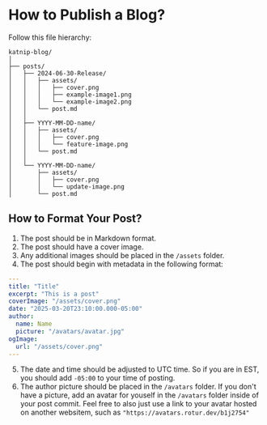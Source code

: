 # How to Publish a Blog?

Follow this file hierarchy:

```plaintext
katnip-blog/
│
├── posts/
│   ├── 2024-06-30-Release/
│   │   ├── assets/
│   │   │   ├── cover.png
│   │   │   ├── example-image1.png
│   │   │   └── example-image2.png
│   │   └── post.md
│   │
│   ├── YYYY-MM-DD-name/
│   │   ├── assets/
│   │   │   ├── cover.png
│   │   │   └── feature-image.png
│   │   └── post.md
│   │
│   └── YYYY-MM-DD-name/
│       ├── assets/
│       │   ├── cover.png
│       │   └── update-image.png
│       └── post.md
```

## How to Format Your Post?

1. The post should be in Markdown format.
2. The post should have a cover image.
3. Any additional images should be placed in the `/assets` folder.
4. The post should begin with metadata in the following format:

```yaml
---
title: "Title"
excerpt: "This is a post"
coverImage: "/assets/cover.png"
date: "2025-03-20T23:10:00.000-05:00"
author:
  name: Name
  picture: "/avatars/avatar.jpg"
ogImage:
  url: "/assets/cover.png"
---
```

5. The date and time should be adjusted to UTC time. So if you are in EST, you should add `-05:00` to your time of posting.
6. The author picture should be placed in the `/avatars` folder. If you don't have a picture, add an avatar for youself in the `/avatars` folder inside of your post commit. Feel free to also just use a link to your avatar hosted on another websitem, such as `"https://avatars.rotur.dev/b1j2754"`

